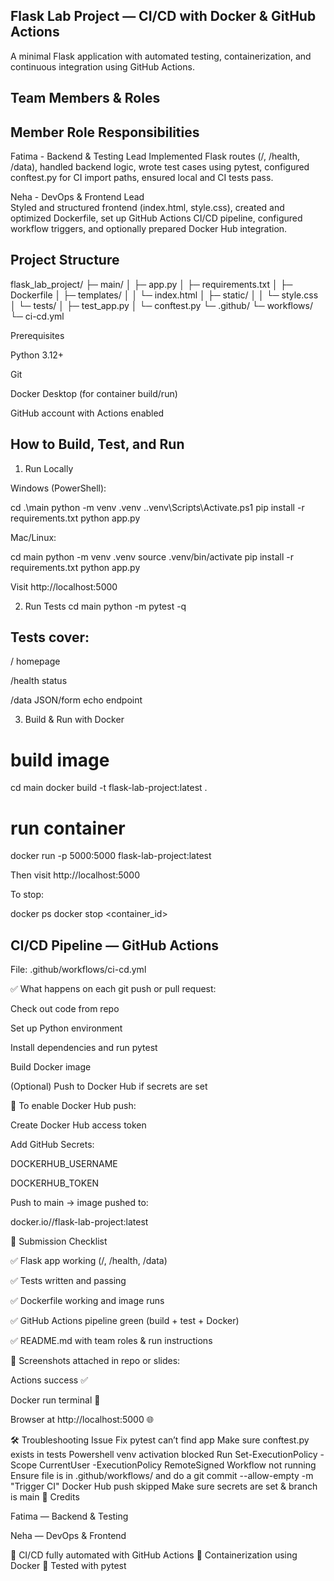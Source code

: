 ## Flask Lab Project — CI/CD with Docker & GitHub Actions

A minimal Flask application with automated testing, containerization, and continuous integration using GitHub Actions.

## Team Members & Roles
## Member	Role	Responsibilities

Fatima - Backend & Testing 
Lead Implemented Flask routes (/, /health, /data), handled backend logic, wrote test cases using pytest, configured conftest.py for CI import paths, ensured local and CI tests pass.

Neha - DevOps & Frontend Lead	
Styled and structured frontend (index.html, style.css), created and optimized Dockerfile, set up GitHub Actions CI/CD pipeline, configured workflow triggers, and optionally prepared Docker Hub integration.

## Project Structure

flask_lab_project/
├─ main/
│  ├─ app.py
│  ├─ requirements.txt
│  ├─ Dockerfile
│  ├─ templates/
│  │  └─ index.html
│  ├─ static/
│  │  └─ style.css
│  └─ tests/
│     ├─ test_app.py
│     └─ conftest.py
└─ .github/
   └─ workflows/
      └─ ci-cd.yml

Prerequisites

Python 3.12+

Git

Docker Desktop (for container build/run)

GitHub account with Actions enabled

## How to Build, Test, and Run

1. Run Locally

Windows (PowerShell):

cd .\main
python -m venv .venv
.\.venv\Scripts\Activate.ps1
pip install -r requirements.txt
python app.py


Mac/Linux:

cd main
python -m venv .venv
source .venv/bin/activate
pip install -r requirements.txt
python app.py


Visit http://localhost:5000

2. Run Tests
cd main
python -m pytest -q

## Tests cover:

/ homepage

/health status

/data JSON/form echo endpoint

3. Build & Run with Docker
# build image
cd main
docker build -t flask-lab-project:latest .

# run container
docker run -p 5000:5000 flask-lab-project:latest


Then visit http://localhost:5000

To stop:

docker ps
docker stop <container_id>

## CI/CD Pipeline — GitHub Actions

File: .github/workflows/ci-cd.yml

✅ What happens on each git push or pull request:

Check out code from repo

Set up Python environment

Install dependencies and run pytest

Build Docker image

(Optional) Push to Docker Hub if secrets are set

📝 To enable Docker Hub push:

Create Docker Hub access token

Add GitHub Secrets:

DOCKERHUB_USERNAME

DOCKERHUB_TOKEN

Push to main → image pushed to:

docker.io/<username>/flask-lab-project:latest

🧾 Submission Checklist

✅ Flask app working (/, /health, /data)

✅ Tests written and passing

✅ Dockerfile working and image runs

✅ GitHub Actions pipeline green (build + test + Docker)

✅ README.md with team roles & run instructions

📸 Screenshots attached in repo or slides:

Actions success ✅

Docker run terminal 🐳

Browser at http://localhost:5000 🌐

🛠️ Troubleshooting
Issue	Fix
pytest can’t find app	Make sure conftest.py exists in tests
Powershell venv activation blocked	Run Set-ExecutionPolicy -Scope CurrentUser -ExecutionPolicy RemoteSigned
Workflow not running	Ensure file is in .github/workflows/ and do a git commit --allow-empty -m "Trigger CI"
Docker Hub push skipped	Make sure secrets are set & branch is main
🏁 Credits

Fatima — Backend & Testing

Neha — DevOps & Frontend

📅 CI/CD fully automated with GitHub Actions
🐳 Containerization using Docker
🧪 Tested with pytest
